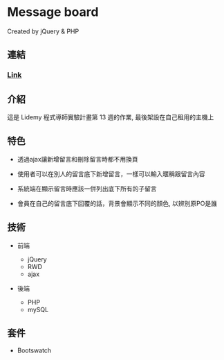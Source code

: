 # Message board
Created by jQuery & PHP

## 連結
### [Link](http://fan630.com.tw/msg/)

## 介紹
這是 Lidemy 程式導師實驗計畫第 13 週的作業, 最後架設在自己租用的主機上

## 特色

- 透過ajax讓新增留言和刪除留言時都不用換頁

- 使用者可以在別人的留言底下新增留言，一樣可以輸入暱稱跟留言內容

- 系統端在顯示留言時應該一併列出底下所有的子留言

- 會員在自己的留言底下回覆的話，背景會顯示不同的顏色, 以辨別原PO是誰

## 技術

- 前端
  - jQuery
  - RWD
  - ajax
  
- 後端
  - PHP
  - mySQL


## 套件
- Bootswatch
